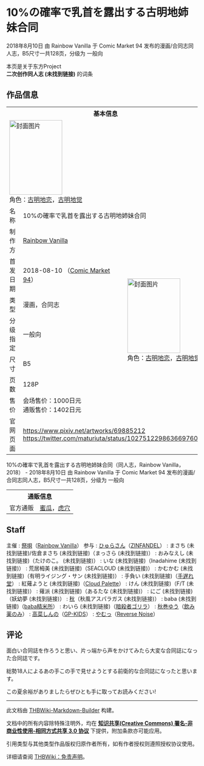 # 10%の確率で乳首を露出する古明地姉妹合同

<!-- source html: G:\repos\THBWiki-Markdown-Builder\THBWikiMarkdown\Temp\main\1\1d\ns0%3A10%25%E3%81%AE%E7%A2%BA%E7%8E%87%E3%81%A7%E4%B9%B3%E9%A6%96%E3%82%92%E9%9C%B2%E5%87%BA%E3%81%99%E3%82%8B%E5%8F%A4%E6%98%8E%E5%9C%B0%E5%A7%89%E5%A6%B9%E5%90%88%E5%90%8C.html -->

2018年8月10日 由 Rainbow Vanilla 于 Comic Market 94 发布的漫画/合同志同人志，B5尺寸一共128页，分级为 一般向

本页是关于东方Project  
 **二次创作同人志 (未找到链接)** 的词条
## 作品信息

<table><tbody><tr><th colspan="3">基本信息</th></tr><tr><td class="cover-artwork-mobile" colspan="2"><a href="./文件-10%の確率で乳首を露出する古明地姉妹合同封面.jpg.md" class="image" title="封面图片"><img alt="封面图片" src="https://upload.thwiki.cc/thumb/d/d2/10%25%E3%81%AE%E7%A2%BA%E7%8E%87%E3%81%A7%E4%B9%B3%E9%A6%96%E3%82%92%E9%9C%B2%E5%87%BA%E3%81%99%E3%82%8B%E5%8F%A4%E6%98%8E%E5%9C%B0%E5%A7%89%E5%A6%B9%E5%90%88%E5%90%8C%E5%B0%81%E9%9D%A2.jpg/139px-10%25%E3%81%AE%E7%A2%BA%E7%8E%87%E3%81%A7%E4%B9%B3%E9%A6%96%E3%82%92%E9%9C%B2%E5%87%BA%E3%81%99%E3%82%8B%E5%8F%A4%E6%98%8E%E5%9C%B0%E5%A7%89%E5%A6%B9%E5%90%88%E5%90%8C%E5%B0%81%E9%9D%A2.jpg" decoding="async" loading="lazy" width="139" height="196" srcset="https://upload.thwiki.cc/thumb/d/d2/10%25%E3%81%AE%E7%A2%BA%E7%8E%87%E3%81%A7%E4%B9%B3%E9%A6%96%E3%82%92%E9%9C%B2%E5%87%BA%E3%81%99%E3%82%8B%E5%8F%A4%E6%98%8E%E5%9C%B0%E5%A7%89%E5%A6%B9%E5%90%88%E5%90%8C%E5%B0%81%E9%9D%A2.jpg/208px-10%25%E3%81%AE%E7%A2%BA%E7%8E%87%E3%81%A7%E4%B9%B3%E9%A6%96%E3%82%92%E9%9C%B2%E5%87%BA%E3%81%99%E3%82%8B%E5%8F%A4%E6%98%8E%E5%9C%B0%E5%A7%89%E5%A6%B9%E5%90%88%E5%90%8C%E5%B0%81%E9%9D%A2.jpg 1.5x, https://upload.thwiki.cc/thumb/d/d2/10%25%E3%81%AE%E7%A2%BA%E7%8E%87%E3%81%A7%E4%B9%B3%E9%A6%96%E3%82%92%E9%9C%B2%E5%87%BA%E3%81%99%E3%82%8B%E5%8F%A4%E6%98%8E%E5%9C%B0%E5%A7%89%E5%A6%B9%E5%90%88%E5%90%8C%E5%B0%81%E9%9D%A2.jpg/277px-10%25%E3%81%AE%E7%A2%BA%E7%8E%87%E3%81%A7%E4%B9%B3%E9%A6%96%E3%82%92%E9%9C%B2%E5%87%BA%E3%81%99%E3%82%8B%E5%8F%A4%E6%98%8E%E5%9C%B0%E5%A7%89%E5%A6%B9%E5%90%88%E5%90%8C%E5%B0%81%E9%9D%A2.jpg 2x" data-file-width="1075" data-file-height="1518"></a><div class="cover-char">角色：<a href="./古明地恋.md" title="古明地恋">古明地恋</a>，<a href="./古明地觉.md" title="古明地觉">古明地觉</a></div></td>
</tr><tr><td class="label">名称</td><td colspan="2"> 10%の確率で乳首を露出する古明地姉妹合同 </td></tr><tr><td class="label">制作方</td><td><a href="./Rainbow_Vanilla.md" title="Rainbow Vanilla">Rainbow Vanilla</a></td><td class="cover-artwork" rowspan="7" style="min-width:196px;"><a href="./文件-10%の確率で乳首を露出する古明地姉妹合同封面.jpg.md" class="image" title="封面图片"><img alt="封面图片" src="https://upload.thwiki.cc/thumb/d/d2/10%25%E3%81%AE%E7%A2%BA%E7%8E%87%E3%81%A7%E4%B9%B3%E9%A6%96%E3%82%92%E9%9C%B2%E5%87%BA%E3%81%99%E3%82%8B%E5%8F%A4%E6%98%8E%E5%9C%B0%E5%A7%89%E5%A6%B9%E5%90%88%E5%90%8C%E5%B0%81%E9%9D%A2.jpg/139px-10%25%E3%81%AE%E7%A2%BA%E7%8E%87%E3%81%A7%E4%B9%B3%E9%A6%96%E3%82%92%E9%9C%B2%E5%87%BA%E3%81%99%E3%82%8B%E5%8F%A4%E6%98%8E%E5%9C%B0%E5%A7%89%E5%A6%B9%E5%90%88%E5%90%8C%E5%B0%81%E9%9D%A2.jpg" decoding="async" loading="lazy" width="139" height="196" srcset="https://upload.thwiki.cc/thumb/d/d2/10%25%E3%81%AE%E7%A2%BA%E7%8E%87%E3%81%A7%E4%B9%B3%E9%A6%96%E3%82%92%E9%9C%B2%E5%87%BA%E3%81%99%E3%82%8B%E5%8F%A4%E6%98%8E%E5%9C%B0%E5%A7%89%E5%A6%B9%E5%90%88%E5%90%8C%E5%B0%81%E9%9D%A2.jpg/208px-10%25%E3%81%AE%E7%A2%BA%E7%8E%87%E3%81%A7%E4%B9%B3%E9%A6%96%E3%82%92%E9%9C%B2%E5%87%BA%E3%81%99%E3%82%8B%E5%8F%A4%E6%98%8E%E5%9C%B0%E5%A7%89%E5%A6%B9%E5%90%88%E5%90%8C%E5%B0%81%E9%9D%A2.jpg 1.5x, https://upload.thwiki.cc/thumb/d/d2/10%25%E3%81%AE%E7%A2%BA%E7%8E%87%E3%81%A7%E4%B9%B3%E9%A6%96%E3%82%92%E9%9C%B2%E5%87%BA%E3%81%99%E3%82%8B%E5%8F%A4%E6%98%8E%E5%9C%B0%E5%A7%89%E5%A6%B9%E5%90%88%E5%90%8C%E5%B0%81%E9%9D%A2.jpg/277px-10%25%E3%81%AE%E7%A2%BA%E7%8E%87%E3%81%A7%E4%B9%B3%E9%A6%96%E3%82%92%E9%9C%B2%E5%87%BA%E3%81%99%E3%82%8B%E5%8F%A4%E6%98%8E%E5%9C%B0%E5%A7%89%E5%A6%B9%E5%90%88%E5%90%8C%E5%B0%81%E9%9D%A2.jpg 2x" data-file-width="1075" data-file-height="1518"></a><div class="cover-char">角色：<a href="./古明地恋.md" title="古明地恋">古明地恋</a>，<a href="./古明地觉.md" title="古明地觉">古明地觉</a></div></td>
</tr><tr><td class="label">首发日期</td><td>2018-08-10&#160;（<a href="/展会作品列表?e=Comic+Market%2394">Comic Market 94</a>）</td></tr><tr><td class="label">类型</td><td>漫画，合同志</td></tr><tr><td class="label">分级指定</td><td>一般向</td></tr><tr><td class="label">尺寸</td><td>B5</td></tr><tr><td class="label">页数</td><td>128P</td></tr><tr><td class="label">售价</td><td>会场售价：1000日元<br>通贩售价：1402日元</td></tr>
<tr><td class="label">官网页面</td><td colspan="2"><a rel="nofollow" class="external free" href="https://www.pixiv.net/artworks/69885212">https://www.pixiv.net/artworks/69885212</a><br><a rel="nofollow" class="external free" href="https://twitter.com/maturiuta/status/1027512298636697601">https://twitter.com/maturiuta/status/1027512298636697601</a></td></tr></tbody></table>

10%の確率で乳首を露出する古明地姉妹合同（同人志，Rainbow Vanilla，2018） - 2018年8月10日 由 Rainbow Vanilla 于 Comic Market 94 发布的漫画/合同志同人志，B5尺寸一共128页，分级为 一般向

<table><tbody><tr><th colspan="3">通贩信息</th></tr><tr><td class="label">官方通贩</td><td colspan="2"><a rel="nofollow" class="external text" href="https://www.melonbooks.co.jp/detail/detail.php?product_id=387950">蜜瓜</a>，<a rel="nofollow" class="external text" href="https://ec.toranoana.jp/tora_r/ec/item/040030794995">虎穴</a></td></tr></tbody></table>


## Staff
主催
: [祭唄](./祭唄.md)（[Rainbow Vanilla](./Rainbow_Vanilla.md)）
参与
: [ひゅらさん](./ひゅらさん.md)（[ZINFANDEL](./ZINFANDEL.md)）
: まさち (未找到链接)/佐倉まさち (未找到链接)（まっさら (未找到链接)）
: おみなえし (未找到链接)（たけのこ。 (未找到链接)）
: いな (未找到链接)（Inadahime (未找到链接)）
: 荒居栂美 (未找到链接)（SEACLOUD (未找到链接)）
: かむかむ (未找到链接)（有明ライジング・サン (未找到链接)）
: 手負い (未找到链接)（[手遅れ堂](./手遅れ堂.md)）
: 紅薙ようと (未找到链接)（[Cloud Palette](./Cloud_Palette.md)）
: けん (未找到链接)（F/T (未找到链接)）
: 薙派 (未找到链接)（あるたな (未找到链接)）
: にご (未找到链接)（妖幼夢 (未找到链接)）
: [秋](./秋.md)（秋風アスパラガス (未找到链接)）
: baba (未找到链接)（[baba精米所](./baba精米所.md)）
: わいら (未找到链接)（[暗殺者ゴリラ](./暗殺者ゴリラ.md)）
: [秋巻ゆう](./秋巻ゆう.md)（[飲み薬のみ](./飲み薬のみ.md)）
: [高菜しんの](./高菜しんの.md)（[GP-KIDS](./GP-KIDS.md)）
: [やむっ](./やむっ.md)（[Reverse Noise](./Reverse_Noise.md)）

## 评论
  
面白い合同誌を作ろうと思い、片っ端から声をかけてみたら大変な合同誌になった合同誌です。  

総勢18人によるあの手この手で見せようとする前衛的な合同誌になったと思います。  

この夏余裕がありましたらぜひとも手に取ってお読みください!
  
  
  

  





---

此文档由 [THBWiki-Markdown-Builder](https://github.com/Delsin-Yu/THBWiki-Markdown-Builder) 构建。

文档中的所有内容除特殊注明外，均在 [**知识共享(Creative Commons) 署名-非商业性使用-相同方式共享 3.0 协议**](https://creativecommons.org/licenses/by-sa/3.0/deed.zh-hans) 下提供，附加条款亦可能应用。

引用类型与其他类型作品版权归原作者所有，如有作者授权则遵照授权协议使用。

详细请查阅 [THBWiki：免责声明](https://thbwiki.cc/THBWiki:%E5%85%8D%E8%B4%A3%E5%A3%B0%E6%98%8E)。

